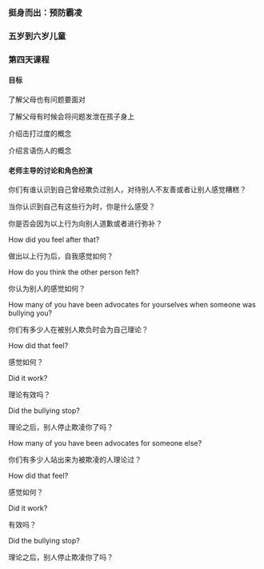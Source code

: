 ### 挺身而出：预防霸凌

### 五岁到六岁儿童

### 第四天课程

#### 目标

了解父母也有问题要面对

了解父母有时候会将问题发泄在孩子身上

介绍击打过度的概念

介绍言语伤人的概念

#### 老师主导的讨论和角色扮演

你们有谁认识到自己曾经欺负过别人，对待别人不友善或者让别人感觉糟糕？

当你认识到自己有这些行为时，你是什么感受？

你是否会因为以上行为向别人道歉或者进行弥补？

How did you feel after that?

做出以上行为后，自我感觉如何？

How do you think the other person felt?

你认为别人的感觉如何？

How many of you have been advocates for yourselves when someone was bullying you?

你们有多少人在被别人欺负时会为自己理论？

How did that feel?

感觉如何？

Did it work?

理论有效吗？

Did the bullying stop?

理论之后，别人停止欺凌你了吗？

How many of you have been advocates for someone else?

你们有多少人站出来为被欺凌的人理论过？

How did that feel?

感觉如何？

Did it work?

有效吗？

Did the bullying stop?

理论之后，别人停止欺凌你了吗？
